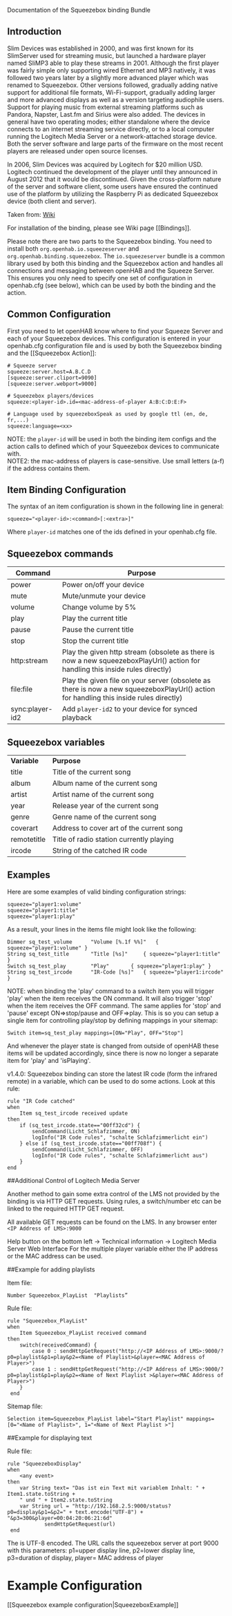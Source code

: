 Documentation of the Squeezebox binding Bundle

## Introduction

Slim Devices was established in 2000, and was first known for its SlimServer used for streaming music, but launched a hardware player named SliMP3 able to play these streams in 2001. Although the first player was fairly simple only supporting wired Ethernet and MP3 natively, it was followed two years later by a slightly more advanced player which was renamed to Squeezebox. Other versions followed, gradually adding native support for additional file formats, Wi-Fi-support, gradually adding larger and more advanced displays as well as a version targeting audiophile users. Support for playing music from external streaming platforms such as Pandora, Napster, Last.fm and Sirius were also added. The devices in general have two operating modes; either standalone where the device connects to an internet streaming service directly, or to a local computer running the Logitech Media Server or a network-attached storage device. Both the server software and large parts of the firmware on the most recent players are released under open source licenses.

In 2006, Slim Devices was acquired by Logitech for $20 million USD. Logitech continued the development of the player until they announced in August 2012 that it would be discontinued. Given the cross-platform nature of the server and software client, some users have ensured the continued use of the platform by utilizing the Raspberry Pi as dedicated Squeezebox device (both client and server).

Taken from: [Wiki](http://en.wikipedia.org/wiki/Squeezebox_%28network_music_player%29)

For installation of the binding, please see Wiki page [[Bindings]].

Please note there are two parts to the Squeezebox binding. You need to install both `org.openhab.io.squeezeserver` and `org.openhab.binding.squeezebox`. The `io.squeezeserver` bundle is a common library used by both this binding and the Squeezebox action and handles all connections and messaging between openHAB and the Squeeze Server. This ensures you only need to specify one set of configuration in openhab.cfg (see below), which can be used by both the binding and the action.

## Common Configuration

First you need to let openHAB know where to find your Squeeze Server and each of your Squeezebox devices. This configuration is entered in your openhab.cfg configuration file and is used by both the Squeezebox binding and the [[Squeezebox Action]]:

    # Squeeze server
    squeeze:server.host=A.B.C.D
    [squeeze:server.cliport=9090]
    [squeeze:server.webport=9000]
    
    # Squeezebox players/devices
    squeeze:<player-id>.id=<mac-address-of-player A:B:C:D:E:F>

    # Language used by squeezeboxSpeak as used by google ttl (en, de, fr,...) 
    squeeze:language=<xx>

NOTE: the `player-id` will be used in both the binding item configs and the action calls to defined which of your Squeezebox devices to communicate with.  
NOTE2: the mac-address of players is case-sensitive. Use small letters (a-f) if the address contains them.

## Item Binding Configuration

The syntax of an item configuration is shown in the following line in general:

    squeeze="<player-id>:<command>[:<extra>]"

Where `player-id` matches one of the ids defined in your openhab.cfg file.

## Squeezebox commands
| Command        | Purpose                   |
| --------------- | ------------------------- |
| power           | Power on/off your device  |
| mute            | Mute/unmute your device   |
| volume          | Change volume by 5%       |
| play            | Play the current title    |
| pause           | Pause the current title   |
| stop            | Stop the current title    |
| http:stream     | Play the given http stream (obsolete as there is now a new squeezeboxPlayUrl() action for handling this inside rules directly) |
| file:file       | Play the given file on your server (obsolete as there is now a new squeezeboxPlayUrl() action for handling this inside rules directly) |
| sync:player-id2 | Add `player-id2` to your device for synced playback |

## Squeezebox variables

<table>
  <tr><td><b>Variable</b></td><td><b>Purpose</b></td></tr>
  <tr><td>title</td><td>Title of the current song</td></tr>
  <tr><td>album</td><td>Album name of the current song</td></tr>
  <tr><td>artist</td><td>Artist name of the current song</td></tr>
  <tr><td>year</td><td>Release year of the current song</td></tr>
  <tr><td>genre</td><td>Genre name of the current song</td></tr>
  <tr><td>coverart</td><td>Address to cover art of the current song</td></tr>
  <tr><td>remotetitle</td><td>Title of radio station currently playing</td></tr>
  <tr><td>ircode</td><td>String of the catched IR code</td></tr>
</table>

## Examples

Here are some examples of valid binding configuration strings:

    squeeze="player1:volume"
    squeeze="player1:title"
    squeeze="player1:play"

As a result, your lines in the items file might look like the following:

    Dimmer sq_test_volume 	   "Volume [%.1f %%]"	{ squeeze="player1:volume" }
    String sq_test_title	   "Title [%s]"		{ squeeze="player1:title" }
    Switch sq_test_play	   	   "Play"		{ squeeze="player1:play" }
    String sq_test_ircode	   "IR-Code [%s]" 	{ squeeze="player1:ircode" }

NOTE: when binding the 'play' command to a switch item you will trigger 'play' when the item receives the ON command. It will also trigger 'stop' when the item receives the OFF command. The same applies for 'stop' and 'pause' except ON=>stop/pause and OFF=>play. This is so you can setup a single item for controlling play/stop by defining mappings in your sitemap:

    Switch item=sq_test_play mappings=[ON="Play", OFF="Stop"]

And whenever the player state is changed from outside of openHAB these items will be updated accordingly, since there is now no longer a separate item for 'play' and 'isPlaying'.

v1.4.0: Squeezebox binding can store the latest IR code (form the infrared remote) in a variable, which can be used to do some actions. Look at this rule:

    rule "IR Code catched"
    when
        Item sq_test_ircode received update
    then
        if (sq_test_ircode.state=="00ff32cd") {
            sendCommand(Licht_Schlafzimmer, ON)
            logInfo("IR Code rules", "schalte Schlafzimmerlicht ein")
        } else if (sq_test_ircode.state=="00ff708f") {
            sendCommand(Licht_Schlafzimmer, OFF)
            logInfo("IR Code rules", "schalte Schlafzimmerlicht aus")
        }
    end


##Additional Control of Logitech Media Server

Another method to gain some extra control of the LMS not provided by the binding is via HTTP GET requests. Using rules, a switch/number etc can be linked to the required HTTP GET request.

All available GET requests can be found on the LMS. 
In any browser enter `<IP Address of LMS>:9000`

Help button on the bottom left → Technical information → Logitech Media Server Web Interface
For the multiple player variable either the IP address or the MAC address can be used.

##Example for adding playlists

Item file:

    Number Squeezebox_PlayList	"Playlists”

Rule file:

    rule "Squeezebox_PlayList"
	when
		Item Squeezebox_PlayList received command
	then
		switch(receivedCommand) {
			case 0 : sendHttpGetRequest("http://<IP Address of LMS>:9000/?p0=playlist&p1=play&p2=<Name of Playlist>&player=<MAC Address of Player>")
			case 1 : sendHttpGetRequest("http://<IP Address of LMS>:9000/?p0=playlist&p1=play&p2=<Name of Next Playlist >&player=<MAC Address of Player>")
		}
     end

Sitemap file:

    Selection item=Squeezebox_PlayList label="Start Playlist" mappings=[0="<Name of Playlist>", 1="<Name of Next Playlist >"] 

##Example for displaying text

Rule file:

    rule "SqueezeboxDisplay"
	when
		<any event>
	then
		var String text= "Das ist ein Text mit variablem Inhalt: " + Item1.state.toString + 
		" und " + Item2.state.toString 
		var String url = "http://192.168.2.5:9000/status?p0=display&p1=&p2=" + text.encode("UTF-8") + "&p3=300&player=00:04:20:06:21:6d" 
                sendHttpGetRequest(url)
     end

The is UTF-8 encoded. The URL calls the squeezebox server at port 9000 with this parameters: p1=upper display line, p2=lower display line, p3=duration of display, player= MAC address of player


# Example Configuration
[[Squeezebox example configuration|SqueezeboxExample]]